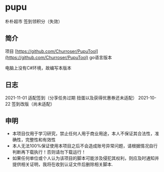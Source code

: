 # pupu
朴朴超市 签到领积分（失效）

## 简介
项目 [https://github.com/Churroser/PupuTool](https://github.com/Churroser/PupuTool) go语言版本

电脑上没有C#环境，故编写本版本

## 日志
2021-11-01 适配签到（分享任务过期 扭蛋以及获得优惠券还未适配）
2021-10-22 签到改版（尚未适配）

## 申明
- 本项目仅用于学习研究，禁止任何人用于商业用途，本人不保证其合法性，准确性，完整性和有效性
- 本人无法100%保证使用本项目之后不会造成账号异常问题，请根据情况自行判断再下载执行！否则请勿下载运行！
- 如果任何单位或个人认为该项目的脚本可能涉及侵犯其权利，则应及时通知并提供相关证明，我将在收到认证文件后删除相关脚本.